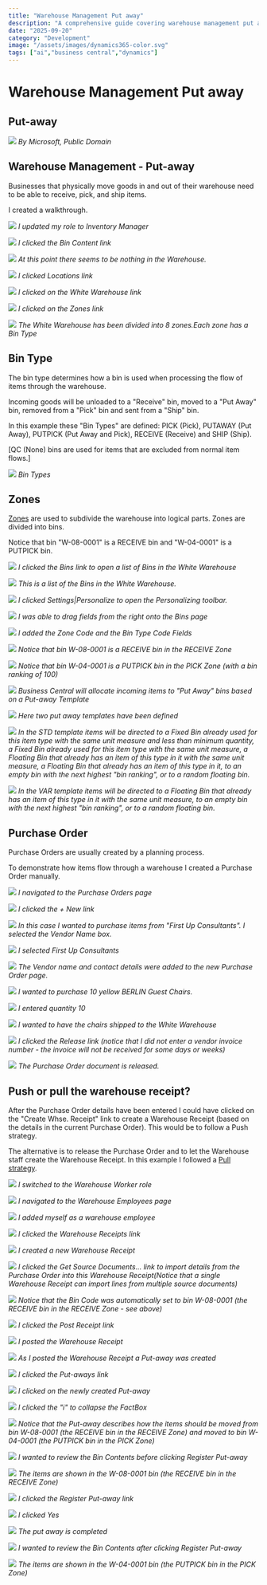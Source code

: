 ```yaml
---
title: "Warehouse Management Put away"
description: "A comprehensive guide covering warehouse management put away"
date: "2025-09-20"
category: "Development"
image: "/assets/images/dynamics365-color.svg"
tags: ["ai","business central","dynamics"]
---
```


# Warehouse Management Put away

## Put-away

![](/assets/images/warehousemanagementputaway/dynamics365-color.svg)
*By Microsoft, Public Domain*


## Warehouse Management - Put-away

Businesses that physically move goods in and out of their warehouse need to be able to receive, pick, and ship items.

I created a walkthrough.

![](/assets/images/warehousemanagementputaway/screen-shot-2023-08-19-at-10.33.47-am-1437x713.png)
*I updated my role to Inventory Manager*

![](/assets/images/warehousemanagementputaway/screen-shot-2023-08-19-at-10.33.58-am-1437x712.png)
*I clicked the Bin Content link*

![](/assets/images/warehousemanagementputaway/screen-shot-2023-08-19-at-10.34.20-am-1441x554.png)
*At this point there seems to be nothing in the Warehouse.*

![](/assets/images/warehousemanagementputaway/screen-shot-2023-08-19-at-10.35.18-am-1439x713.png)
*I clicked Locations link*

![](/assets/images/warehousemanagementputaway/screen-shot-2023-08-19-at-10.35.35-am-890x602.png)
*I clicked on the White Warehouse link*

![](/assets/images/warehousemanagementputaway/screen-shot-2023-08-19-at-10.37.12-am-1435x711.png)
*I clicked on the Zones link*

![](/assets/images/warehousemanagementputaway/screen-shot-2023-08-19-at-10.38.34-am-1439x714.png)
*The White Warehouse has been divided into 8 zones.Each zone has a Bin Type*


## Bin Type

The bin type determines how a bin is used when processing the flow of items through the warehouse.

Incoming goods will be unloaded to a "Receive" bin, moved to a "Put Away" bin, removed from a "Pick" bin and sent from a "Ship" bin.

In this example these "Bin Types" are defined: PICK (Pick), PUTAWAY (Put Away), PUTPICK (Put Away and Pick), RECEIVE (Receive) and SHIP (Ship).

[QC (None) bins are used for items that are excluded from normal item flows.]

![](/assets/images/warehousemanagementputaway/screen-shot-2023-08-19-at-3.37.18-pm-1443x429.png)
*Bin Types*


## Zones

[Zones](https://learn.microsoft.com/en-us/training/modules/set-up-zones-bins/2-set-up-zone) are used to subdivide the warehouse into logical parts. Zones are divided into bins.

Notice that bin "W-08-0001" is a RECEIVE bin and "W-04-0001" is a PUTPICK bin.

![](/assets/images/warehousemanagementputaway/screen-shot-2023-08-19-at-10.38.51-am-1438x713.png)
*I clicked the Bins link to open a list of Bins in the White Warehouse*

![](/assets/images/warehousemanagementputaway/screen-shot-2023-08-19-at-10.39.03-am-1437x711.png)
*This is a list of the Bins in the White Warehouse.*

![](/assets/images/warehousemanagementputaway/screen-shot-2023-08-19-at-10.40.53-am-1431x714.png)
*I clicked Settings|Personalize to open the Personalizing toolbar.*

![](/assets/images/warehousemanagementputaway/screen-shot-2023-08-19-at-10.41.15-am-1438x708.png)
*I was able to drag fields from the right onto the Bins page*

![](/assets/images/warehousemanagementputaway/screen-shot-2023-08-19-at-10.43.18-am-1436x715.png)
*I added the Zone Code and the Bin Type Code Fields*

![](/assets/images/warehousemanagementputaway/screen-shot-2023-08-19-at-10.46.03-am-1436x714.png)
*Notice that bin W-08-0001 is a RECEIVE bin in the RECEIVE Zone*

![](/assets/images/warehousemanagementputaway/screen-shot-2023-08-19-at-10.46.54-am-1438x714.png)
*Notice that bin W-04-0001 is a PUTPICK bin in the PICK Zone (with a bin ranking of 100)*

![](/assets/images/warehousemanagementputaway/screen-shot-2023-08-19-at-10.48.31-am-1438x714.png)
*Business Central will allocate incoming items to "Put Away" bins based on a Put-away Template*

![](/assets/images/warehousemanagementputaway/screen-shot-2023-08-19-at-10.48.43-am-1438x711.png)
*Here two put away templates have been defined*

![](/assets/images/warehousemanagementputaway/screen-shot-2023-08-19-at-10.49.08-am-1439x713.png)
*In the STD template items will be directed to a Fixed Bin already used for this item type with the same unit measure and less than minimum quantity, a Fixed Bin already used for this item type with the same unit measure, a Floating Bin that already has an item of this type in it with the same unit measure, a Floating Bin that already has an item of this type in it, to an empty bin with the next highest "bin ranking", or to a random floating bin.*

![](/assets/images/warehousemanagementputaway/screen-shot-2023-08-19-at-10.49.32-am-1435x712.png)
*In the VAR template items will be directed to a Floating Bin that already has an item of this type in it with the same unit measure, to an empty bin with the next highest "bin ranking", or to a random floating bin.*


## Purchase Order

Purchase Orders are usually created by a planning process.

To demonstrate how items flow through a warehouse I created a Purchase Order manually.

![](/assets/images/warehousemanagementputaway/screen-shot-2023-08-19-at-10.49.57-am-1438x712.png)
*I navigated to the Purchase Orders page*

![](/assets/images/warehousemanagementputaway/screen-shot-2023-08-19-at-10.50.32-am-1439x296.png)
*I clicked the + New link*

![](/assets/images/warehousemanagementputaway/screen-shot-2023-08-19-at-10.50.51-am-1437x711.png)
*In this case I wanted to purchase items from "First Up Consultants". I selected the Vendor Name box.*

![](/assets/images/warehousemanagementputaway/screen-shot-2023-08-19-at-10.51.06-am-1438x711.png)
*I selected First Up Consultants*

![](/assets/images/warehousemanagementputaway/screen-shot-2023-08-19-at-10.51.21-am-1437x714.png)
*The Vendor name and contact details were added to the new Purchase Order page.*

![](/assets/images/warehousemanagementputaway/screen-shot-2023-08-19-at-10.51.42-am-1437x712.png)
*I wanted to purchase 10 yellow BERLIN Guest Chairs.*

![](/assets/images/warehousemanagementputaway/screen-shot-2023-08-19-at-10.52.04-am-1439x713.png)
*I entered quantity 10*

![](/assets/images/warehousemanagementputaway/screen-shot-2023-08-19-at-10.52.26-am-1438x713.png)
*I wanted to have the chairs shipped to the White Warehouse*

![](/assets/images/warehousemanagementputaway/screen-shot-2023-08-19-at-8.27.35-pm-1836x930.png)
*I clicked the Release link (notice that I did not enter a vendor invoice number - the invoice will not be received for some days or weeks)*

![](/assets/images/warehousemanagementputaway/screen-shot-2023-08-19-at-8.27.50-pm-1836x927.png)
*The Purchase Order document is released.*


## Push or pull the warehouse receipt?

After the Purchase Order details have been entered I could have clicked on the "Create Whse. Receipt" link to create a Warehouse Receipt (based on the details in the current Purchase Order). This would be to follow a Push strategy.

The alternative is to release the Purchase Order and to let the Warehouse staff create the Warehouse Receipt. In this example I followed a [Pull strategy](https://usedynamics.com/business-central/warehouse/strategies-when-creating-receipts/).

![](/assets/images/warehousemanagementputaway/screen-shot-2023-08-19-at-10.56.34-am-1435x710.png)
*I switched to the Warehouse Worker role*

![](/assets/images/warehousemanagementputaway/screen-shot-2023-08-19-at-7.55.18-pm-1444x716.png)
*I navigated to the Warehouse Employees page*

![](/assets/images/warehousemanagementputaway/screen-shot-2023-08-19-at-7.56.20-pm-1440x512.png)
*I added myself as a warehouse employee*

![](/assets/images/warehousemanagementputaway/screen-shot-2023-08-19-at-4.52.29-pm-1439x318.png)
*I clicked the Warehouse Receipts link*

![](/assets/images/warehousemanagementputaway/screen-shot-2023-08-19-at-8.25.51-pm-1836x454.png)
*I created a new Warehouse Receipt*

![](/assets/images/warehousemanagementputaway/screen-shot-2023-08-19-at-8.28.21-pm-1836x926.png)
*I clicked the Get Source Documents... link to import details from the Purchase Order into this Warehouse Receipt(Notice that a single Warehouse Receipt can import lines from multiple source documents)*

![](/assets/images/warehousemanagementputaway/screen-shot-2023-08-19-at-8.28.45-pm-1836x928.png)
*Notice that the Bin Code was automatically set to bin W-08-0001 (the RECEIVE bin in the RECEIVE Zone - see above)*

![](/assets/images/warehousemanagementputaway/screen-shot-2023-08-19-at-8.29.16-pm-1836x926.png)
*I clicked the Post Receipt link*

![](/assets/images/warehousemanagementputaway/screen-shot-2023-08-19-at-8.29.26-pm-1836x922.png)
*I posted the Warehouse Receipt*

![](/assets/images/warehousemanagementputaway/screen-shot-2023-08-19-at-8.29.40-pm-1836x927.png)
*As I posted the Warehouse Receipt a Put-away was created*

![](/assets/images/warehousemanagementputaway/screen-shot-2023-08-19-at-8.29.57-pm-1836x342.png)
*I clicked the Put-aways link*

![](/assets/images/warehousemanagementputaway/screen-shot-2023-08-19-at-8.30.10-pm-1836x508.png)
*I clicked on the newly created Put-away*

![](/assets/images/warehousemanagementputaway/screen-shot-2023-08-19-at-8.30.30-pm-1836x926.png)
*I clicked the "i" to collapse the FactBox*

![](/assets/images/warehousemanagementputaway/screen-shot-2023-08-19-at-8.30.45-pm-1836x927.png)
*Notice that the Put-away describes how the items should be moved from bin W-08-0001 (the RECEIVE bin in the RECEIVE Zone) and moved to bin W-04-0001 (the PUTPICK bin in the PICK Zone)*

![](/assets/images/warehousemanagementputaway/screen-shot-2023-08-19-at-8.31.05-pm-1836x925.png)
*I wanted to review the Bin Contents before clicking Register Put-away*

![](/assets/images/warehousemanagementputaway/screen-shot-2023-08-19-at-8.31.39-pm-1836x929.png)
*The items are shown in the W-08-0001 bin (the RECEIVE bin in the RECEIVE Zone)*

![](/assets/images/warehousemanagementputaway/screen-shot-2023-08-19-at-8.31.50-pm-1836x931.png)
*I clicked the Register Put-away link*

![](/assets/images/warehousemanagementputaway/screen-shot-2023-08-19-at-8.31.59-pm-1836x927.png)
*I clicked Yes*

![](/assets/images/warehousemanagementputaway/screen-shot-2023-08-19-at-8.32.10-pm-1836x929.png)
*The put away is completed*

![](/assets/images/warehousemanagementputaway/screen-shot-2023-08-19-at-8.32.26-pm-1836x924.png)
*I wanted to review the Bin Contents after clicking Register Put-away*

![](/assets/images/warehousemanagementputaway/screen-shot-2023-08-19-at-8.32.37-pm-1836x929.png)
*The items are shown in the W-04-0001 bin (the PUTPICK bin in the PICK Zone)*
